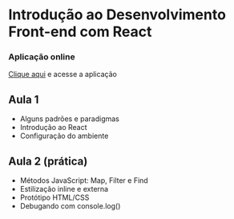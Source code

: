 # Introdução ao Desenvolvimento Front-end com React

### Aplicação online

[Clique aqui](https://sesc-react-app.vercel.app/) e acesse a aplicação

## Aula 1

- Alguns padrões e paradigmas
- Introdução ao React
- Configuração do ambiente

## Aula 2 (prática)

- Métodos JavaScript: Map, Filter e Find
- Estilização inline e externa
- Protótipo HTML/CSS
- Debugando com console.log()
